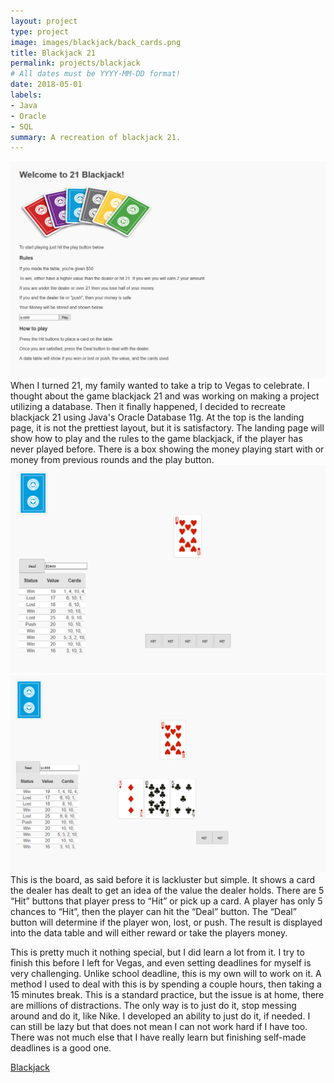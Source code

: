 ```yaml
---
layout: project
type: project
image: images/blackjack/back_cards.png
title: Blackjack 21
permalink: projects/blackjack
# All dates must be YYYY-MM-DD format!
date: 2018-05-01
labels:
- Java
- Oracle
- SQL
summary: A recreation of blackjack 21.
---
```


<img class="ui big image" src="/images/blackjack/landing.PNG">
When I turned 21, my family wanted to take a trip to Vegas to celebrate. I thought about the game blackjack 21 and was working on making a project utilizing a database. Then it finally happened, I decided to recreate blackjack 21 using Java's Oracle Database 11g. At the top is the landing page, it is not the prettiest layout, but it is satisfactory. The landing page will show how to play and the rules to the game blackjack, if the player has never played before. There is a box showing the money playing start with or money from previous rounds and the play button.
<div class="ui medium images">
<img src="/images/blackjack/board.PNG">
<img src="/images/blackjack/hit1.PNG">
</div>
This is the board, as said before it is lackluster but simple. It shows a card the dealer has dealt to get an idea of the value the dealer holds. There are 5 “Hit” buttons that player press to “Hit” or pick up a card. A player has only 5 chances to “Hit”, then the player can hit the “Deal” button. The “Deal” button will determine if the player won, lost, or push. The result is displayed into the data table and will either reward or take the players money.

This is pretty much it nothing special, but I did learn a lot from it.  I try to finish this before I left for Vegas, and even setting deadlines for myself is very challenging. Unlike school deadline, this is my own will to work on it. A method I used to deal with this is by spending a couple hours, then taking a 15 minutes break. This is a standard practice, but the issue is at home, there are millions of distractions. The only way is to just do it, stop messing around and do it, like Nike. I developed an ability to just do it, if needed. I can still be lazy but that does not mean I can not work hard if I have too. There was not much else that I have really learn but finishing self-made deadlines is a good one.


<a href="https://github.com/zachayas/blackjack"><i class="large github icon"></i>Blackjack</a>
